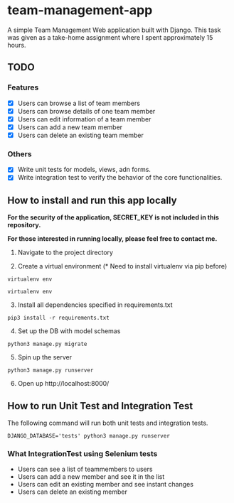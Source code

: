 # team-management-app

A simple Team Management Web application built with Django.
This task was given as a take-home assignment where I spent approximately 15 hours.

## TODO

### Features

- [x] Users can browse a list of team members
- [x] Users can browse details of one team member
- [x] Users can edit information of a team member
- [x] Users can add a new team member
- [x] Users can delete an existing team member

### Others

- [x] Write unit tests for models, views, adn forms.
- [x] Write integration test to verify the behavior of the core functionalities.

## How to install and run this app locally

**For the security of the application, SECRET_KEY is not included in this repository.**

**For those interested in running locally, please feel free to contact me.**

1. Navigate to the project directory

2. Create a virtual environment (* Need to install virtualenv via pip before)

```
virtualenv env
```

```
virtualenv env
```

3. Install all dependencies specified in requirements.txt

```
pip3 install -r requirements.txt
```

4. Set up the DB with model schemas

```
python3 manage.py migrate
```

5. Spin up the server

```
python3 manage.py runserver
```

6. Open up http://localhost:8000/

## How to run Unit Test and Integration Test

The following command will run both unit tests and integration tests.

```
DJANGO_DATABASE='tests' python3 manage.py runserver
```

### What IntegrationTest using Selenium tests

- Users can see a list of teammembers to users
- Users can add a new member and see it in the list
- Users can edit an existing member and see instant changes
- Users can delete an existing member

